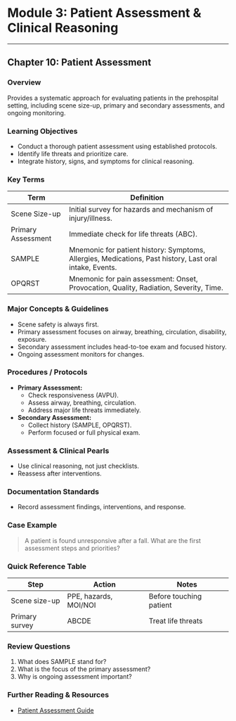# Module 3: Patient Assessment & Clinical Reasoning

---

## Chapter 10: Patient Assessment

### Overview
Provides a systematic approach for evaluating patients in the prehospital setting, including scene size-up, primary and secondary assessments, and ongoing monitoring.

### Learning Objectives
- Conduct a thorough patient assessment using established protocols.
- Identify life threats and prioritize care.
- Integrate history, signs, and symptoms for clinical reasoning.

### Key Terms
| Term    | Definition |
|---------|------------|
| Scene Size-up | Initial survey for hazards and mechanism of injury/illness. |
| Primary Assessment | Immediate check for life threats (ABC). |
| SAMPLE | Mnemonic for patient history: Symptoms, Allergies, Medications, Past history, Last oral intake, Events. |
| OPQRST | Mnemonic for pain assessment: Onset, Provocation, Quality, Radiation, Severity, Time. |

### Major Concepts & Guidelines
- Scene safety is always first.
- Primary assessment focuses on airway, breathing, circulation, disability, exposure.
- Secondary assessment includes head-to-toe exam and focused history.
- Ongoing assessment monitors for changes.

### Procedures / Protocols
- **Primary Assessment:**  
  - Check responsiveness (AVPU).
  - Assess airway, breathing, circulation.
  - Address major life threats immediately.
- **Secondary Assessment:**  
  - Collect history (SAMPLE, OPQRST).
  - Perform focused or full physical exam.

### Assessment & Clinical Pearls
- Use clinical reasoning, not just checklists.
- Reassess after interventions.

### Documentation Standards
- Record assessment findings, interventions, and response.

### Case Example
> A patient is found unresponsive after a fall. What are the first assessment steps and priorities?

### Quick Reference Table
| Step            | Action                | Notes                |
|-----------------|----------------------|----------------------|
| Scene size-up   | PPE, hazards, MOI/NOI| Before touching patient |
| Primary survey  | ABCDE                | Treat life threats   |

### Review Questions
1. What does SAMPLE stand for?
2. What is the focus of the primary assessment?
3. Why is ongoing assessment important?

### Further Reading & Resources
- [Patient Assessment Guide](https://www.ems.gov/pdf/2012/EMS_Quick_Study_Assessment.pdf)
